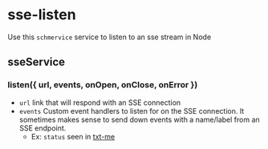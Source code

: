 # sse-listen

Use this `schmervice` service to listen to an sse stream in Node

## sseService
### listen({ url, events, onOpen, onClose, onError })
- `url` link that will respond with an SSE connection
- `events`
Custom event handlers to listen for on the SSE connection.
It sometimes makes sense to send down events with a name/label from an SSE endpoint.
  - Ex: `status` seen in [txt-me](https://github.com/wswoodruff/txt-me/blob/master/lib/expose/commands.js#L32-L53)
